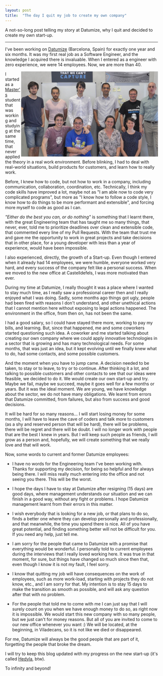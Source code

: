 ```yaml
---
layout: post
title:  "The day I quit my job to create my own company"
---
```

A not-so-long post telling my story at Datumize, why I quit and decided to create my own start-up.

----

I've been working on [Datumize](https://www.datumize.com/) (Barcelona, Spain) for exactly one year and six months. It was my first real job as a Software Engineer, and the knowledge I acquired there is invaluable. When I entered as a engineer with zero experience, we were 14 employees. Now, we are more than 40.

<img style="float: right;" src="/images/2019_03_31_datumize_start.jpg">

I started as a [Master's](https://www.fib.upc.edu/en/studies/masters/master-innovation-and-research-informatics) student that was working and studying at the same time, that never applied the theory in a real work environment. Before blinking, I had to deal with real-world situations, build products for customers, and learn how to really work.

Before, I knew how to code, but not how to work in a company, including communication, collaboration, coordination, etc. Technically, I think my code skills have improved a lot, maybe not as "I am able now to code very complicated programs", but more as "I know how to follow a code style, I know how to do things to be more performant and extensible", and forcing more myself to code as good as I can. 

*"Either do the best you can, or do nothing"* is something that I learnt there, with the great Engineering team that has taught me so many things, that never, ever, told me to prioritize deadlines over clean and extensible code, that commented every line of my Pull Requests. With the team that trust me and gave me the opportunity to work in great projects and take decisions that in other place, for a young developer with less than a year of experience, would have been impossible.

I also experienced, directly, the growth of a Start-up. Even though I entered when it already had 14 employees, we were humble, everyone worked very hard, and every success of the company felt like a personal success. When we moved to the new office at Castelldefels, I was more motivated than ever.

During my time at Datumize, I really thought it was a place where I wanted to stay much time, as I really saw a professional career then and I really enjoyed what I was doing. Sadly, some months ago things got ugly, people had been fired with reasons I don't understand, and other unethical actions that I cannot mention here without exposing to legal actions happened. The environment in the office, from then on, has not been the same. 

I had a good salary, so I could have stayed there more, working to pay my bills, and learning. But, since that happened, me and some coworkers started questioning such idea. A coworker and me started talking about creating our own company where we could apply innovative technologies in a sector that is growing and has many technological needs. For some months, that was just an idea, but it kept evolving until we finally knew what to do, had some contacts, and some possible customers.

And the moment when you have to jump came. A decision needed to be taken, to stay or to leave, to try or to continue. After thinking it a lot, and talking to possible customers and other contacts to see that our ideas were feasible, we decided to do it. We would create our own start-up and try. Maybe we fail, maybe we succeed, maybe it goes well for a few months or years.
But it was the ideal moment. We are young, we have knowledge about the sector, we do not have many obligations. We learnt from errors that Datumize committed, from failures, but also from success and good decisions. 

It will be hard for so many reasons... I will start losing money for some months, I will have to leave the cave of coders and talk more to customers (as a shy and reserved person that will be hard), there will be problems, there will be regret and there will be doubt. I will no longer work with people that are the best I knew in years. But I will keep such people as friends, I will grow as a person and, hopefully, we will create something that we really love and that will work.

Now, some words to current and former Datumize employees:

* I have no words for the Engineering team I've been working with. Thanks for supporting my decision, for being so helpful and for always being there. I will miss really much entering into the office and not seeing you there. This will be the worst.

* I hope the days I have to stay at Datumize after resigning (15 days) are good days, where management understands our situation and we can finish in a good way, without any fight or problems. I hope Datumize management learnt from their errors in this matter.

* I wish everybody that is looking for a new job, or that plans to do so, finds a better one where they can develop personally and professionally, and that meanwhile, the time you spend there is nice. All of you have great potential, and finding something better will not be difficult for you. If you need any help, just tell me.

* I am sorry for the people that came to Datumize with a promise that everything would be wonderful. I personally told to current employees during the interviews that I really loved working here. It was true in that moment, for sure, but things have changed so much since then that, even though I know it is not my fault, I feel sorry.

* I know that quitting my job will have consequences on the work of employees, such as more work-load, starting with projects they do not know, etc., and I am sorry for that. My intention is to stay 15 days to make the transition as smooth as possible, and will ask any question after that with no problem.

* For the people that told me to come with me I can just say that I will surely count on you when we have enough money to do so, as right now it is impossible. We would start this new company with so many people, but we just can't for money reasons. But all of you are invited to come to our new office whenever you want :)  We will be located, at the beginning, in Viladecans, so it is not like we died or disappeared.

For me, Datumize will always be the good people that are part of it, forgetting the people that broke the dream. 

I will try to keep this blog updated with my progress on the new start-up (it's called [Hedyla](https://hedyla.com/), btw).

To infinity and beyond!
